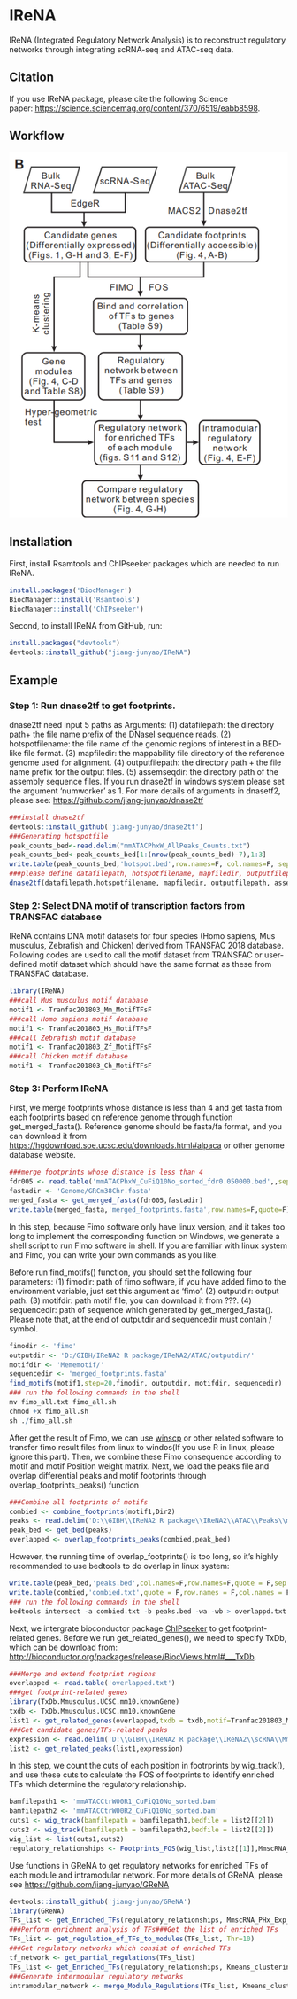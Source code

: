 
<!-- README.md is generated from README.Rmd. Please edit that file -->

# IReNA

<!-- badges: start -->
<!-- badges: end -->

IReNA (Integrated Regulatory Network Analysis) is to reconstruct
regulatory networks through integrating scRNA-seq and ATAC-seq data.

## Citation

If you use IReNA package, please cite the following Science
paper: <https://science.sciencemag.org/content/370/6519/eabb8598>.

## Workflow

![workflow](workflow.png)

## Installation

First, install Rsamtools and ChIPseeker packages which are needed to run
IReNA.

``` r
install.packages('BiocManager')
BiocManager::install('Rsamtools')
BiocManager::install('ChIPseeker')
```

Second, to install IReNA from GitHub, run:

``` r
install.packages("devtools")
devtools::install_github("jiang-junyao/IReNA")
```

## Example

### Step 1: Run dnase2tf to get footprints.

dnase2tf need input 5 paths as Arguments: (1) datafilepath: the
directory path+ the file name prefix of the DNaseI sequence reads. (2)
hotspotfilename: the file name of the genomic regions of interest in a
BED-like file format. (3) mapfiledir: the mappability file directory of
the reference genome used for alignment. (4) outputfilepath: the
directory path + the file name prefix for the output files. (5)
assemseqdir: the directory path of the assembly sequence files. If you
run dnase2tf in windows system please set the argument ‘numworker’ as 1.
For more details of arguments in dnasetf2, please see:
<https://github.com/jiang-junyao/dnase2tf>

``` r
###install dnase2tf
devtools::install_github('jiang-junyao/dnase2tf')
###Generating hotspotfile
peak_counts_bed<-read.delim("mmATACPhxW_AllPeaks_Counts.txt")
peak_counts_bed<-peak_counts_bed[1:(nrow(peak_counts_bed)-7),1:3]
write.table(peak_counts_bed,'hotspot.bed',row.names=F, col.names=F, sep=' ', quote=F)
###please define datafilepath, hotspotfilename, mapfiledir, outputfilepath, assemseqdir first, and then run the dnase2tf function.
dnase2tf(datafilepath,hotspotfilename, mapfiledir, outputfilepath, assemseqdir, biascorrection='dimer', FDRs = c(0.01, 0.05, 1), numworker=30, paired=T)
```

### Step 2: Select DNA motif of transcription factors from TRANSFAC database

IReNA contains DNA motif datasets for four species (Homo sapiens, Mus
musculus, Zebrafish and Chicken) derived from TRANSFAC 2018 database.
Following codes are used to call the motif dataset from TRANSFAC or
user-defined motif dataset which should have the same format as these
from TRANSFAC database.

``` r
library(IReNA)
###call Mus musculus motif database
motif1 <- Tranfac201803_Mm_MotifTFsF
###call Homo sapiens motif database
motif1 <- Tranfac201803_Hs_MotifTFsF
###call Zebrafish motif database
motif1 <- Tranfac201803_Zf_MotifTFsF
###call Chicken motif database
motif1 <- Tranfac201803_Ch_MotifTFsF
```

### Step 3: Perform IReNA

First, we merge footprints whose distance is less than 4 and get fasta
from each footprints based on reference genome through function
get\_merged\_fasta(). Reference genome should be fasta/fa format, and
you can download it from
<https://hgdownload.soe.ucsc.edu/downloads.html#alpaca> or other genome
database website.

``` r
###merge footprints whose distance is less than 4
fdr005 <- read.table('mmATACPhxW_CuFiQ10No_sorted_fdr0.050000.bed',,sep='\t',header = T)
fastadir <- 'Genome/GRCm38Chr.fasta' 
merged_fasta <- get_merged_fasta(fdr005,fastadir)
write.table(merged_fasta,'merged_footprints.fasta',row.names=F,quote=F)
```

In this step, because Fimo software only have linux version, and it
takes too long to implement the corresponding function on Windows, we
generate a shell script to run Fimo software in shell. If you are
familiar with linux system and Fimo, you can write your own commands as
you like.

Before run find\_motifs() function, you should set the following four
parameters: (1) fimodir: path of fimo software, if you have added fimo
to the environment variable, just set this argument as ‘fimo’. (2)
outputdir: output path. (3) motifdir: path motif file, you can download
it from ???. (4) sequencedir: path of sequence which generated by
get\_merged\_fasta(). Please note that, at the end of outputdir and
sequencedir must contain / symbol.

``` r
fimodir <- 'fimo'
outputdir <- 'D:/GIBH/IReNA2 R package/IReNA2/ATAC/outputdir/'
motifdir <- 'Mememotif/'
sequencedir <- 'merged_footprints.fasta'
find_motifs(motif1,step=20,fimodir, outputdir, motifdir, sequencedir)
### run the following commands in the shell
mv fimo_all.txt fimo_all.sh
chmod +x fimo_all.sh
sh ./fimo_all.sh
```

After get the result of Fimo, we can use
[winscp](https://winscp.net/eng/download.php) or other related software
to transfer fimo result files from linux to windos(If you use R in
linux, please ignore this part). Then, we combine these Fimo consequence
according to motif and motif Position weight matrix. Next, we load the
peaks file and overlap differential peaks and motif footprints through
overlap\_footprints\_peaks() function

``` r
###Combine all footprints of motifs
combied <- combine_footprints(motif1,Dir2)
peaks <- read.delim('D:\\GIBH\\IReNA2 R package\\IReNA2\\ATAC\\Peaks\\mmATACPhxW_FcLog15Fdr05Diff.txt')
peak_bed <- get_bed(peaks)
overlapped <- overlap_footprints_peaks(combied,peak_bed)
```

However, the running time of overlap\_footprints() is too long, so it’s
highly recommanded to use bedtools to do overlap in linux system:

``` r
write.table(peak_bed,'peaks.bed',col.names=F,row.names=F,quote = F,sep = '\t')
write.table(combied,'combied.txt',quote = F,row.names = F,col.names = F,sep = '\t')
### run the following commands in the shell
bedtools intersect -a combied.txt -b peaks.bed -wa -wb > overlappd.txt
```

Next, we intergrate bioconductor package
[ChIPseeker](https://bioconductor.org/packages/release/bioc/vignettes/ChIPseeker/inst/doc/ChIPseeker.html)
to get footprint-related genes. Before we run get\_related\_genes(), we
need to specify TxDb, which can be download from:
<http://bioconductor.org/packages/release/BiocViews.html#___TxDb>.

``` r
###Merge and extend footprint regions
overlapped <- read.table('overlapped.txt')
###get footprint-related genes
library(TxDb.Mmusculus.UCSC.mm10.knownGene)
txdb <- TxDb.Mmusculus.UCSC.mm10.knownGene
list1 <- get_related_genes(overlapped,txdb = txdb,motif=Tranfac201803_Mm_MotifTFsF,Species = 'Mm')
###Get candidate genes/TFs-related peaks
expression <- read.delim('D:\\GIBH\\IReNA2 R package\\IReNA2\\scRNA\\MmscRNA_PHx_Exp_NewF.txt')
list2 <- get_related_peaks(list1,expression)
```

In this step, we count the cuts of each position in footrprints by
wig\_track(), and use these cuts to calculate the FOS of footprints to
identify enriched TFs which determine the regulatory relationship.

``` r
bamfilepath1 <- 'mmATACCtrW00R1_CuFiQ10No_sorted.bam'
bamfilepath2 <- 'mmATACCtrW00R2_CuFiQ10No_sorted.bam'
cuts1 <- wig_track(bamfilepath = bamfilepath1,bedfile = list2[[2]])
cuts2 <- wig_track(bamfilepath = bamfilepath2,bedfile = list2[[2]])
wig_list <- list(cuts1,cuts2)
regulatory_relationships <- Footprints_FOS(wig_list,list2[[1]],MmscRNA_PHx_Exp_NewF)
```

Use functions in GReNA to get regulatory networks for enriched TFs of
each module and intramodular network. For more details of GReNA, please
see <https://github.com/jiang-junyao/GReNA>

``` r
devtools::install_github('jiang-junyao/GReNA')
library(GReNA)
TFs_list <- get_Enriched_TFs(regulatory_relationships, MmscRNA_PHx_Exp_NewF, TFFdrThr1=2)
###Perform enrichment analysis of TFs###Get the list of enriched TFs 
TFs_list <- get_regulation_of_TFs_to_modules(TFs_list, Thr=10)
###Get regulatory networks which consist of enriched TFs
tf_network <- get_partial_regulations(TFs_list)
TFs_list <- get_Enriched_TFs(regulatory_relationships, Kmeans_clustering_ENS, TFFdrThr1=2)
###Generate intermodular regulatory networks
intramodular_network <- merge_Module_Regulations(TFs_list, Kmeans_clustering, ModuleThr1=0.05)
```
